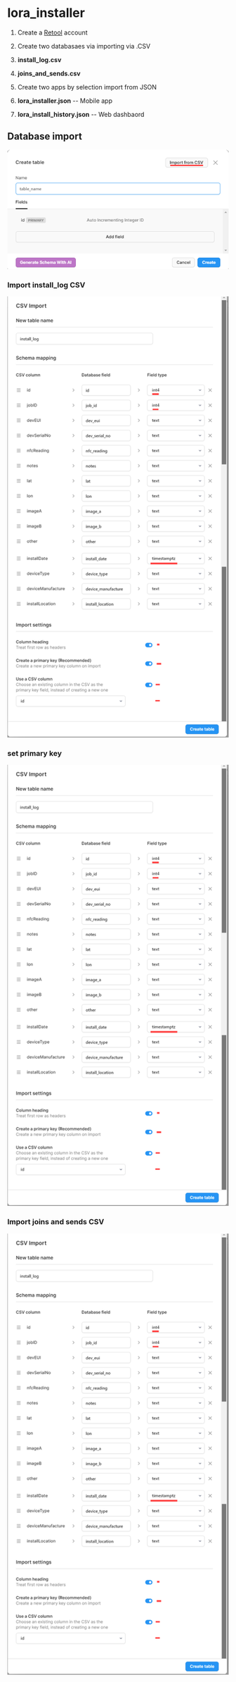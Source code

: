 # lora_installer
1. Create a [Retool](https://retool.com/) account 

2. Create two databasaes via importing via .CSV 
3.  **install_log.csv**
4.  **joins_and_sends.csv**

5. Create two apps by selection import from JSON 
6.  **lora_installer.json**          -- Mobile app
7.  **lora_install_history.json**    -- Web dashbaord

## Database import
![alt text](https://github.com/industrialinternet/lora_installer/blob/main/import_db_1.png "import")

### Import install_log CSV 

![alt text](https://github.com/industrialinternet/lora_installer/blob/main/install_log_import.png "import install log csv")

### set primary key

![alt text](https://github.com/industrialinternet/lora_installer/blob/main/install_log_import.png "import install log csv")


### Import joins and sends CSV

![alt text](https://github.com/industrialinternet/lora_installer/blob/main/install_log_import.png "import install log csv")




